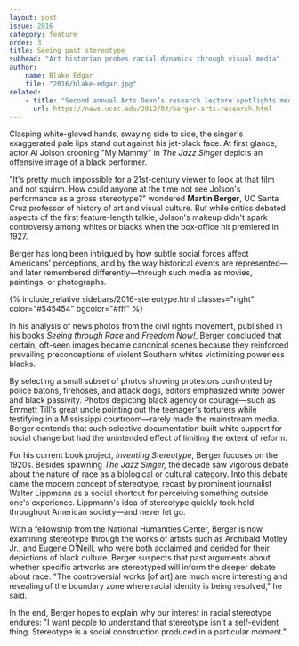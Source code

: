 ```yaml
---
layout: post
issue: 2016
category: feature
order: 3
title: Seeing past stereotype
subhead: "Art historian probes racial dynamics through visual media"
author:
    name: Blake Edgar
    file: "2016/blake-edgar.jpg"
related:
    - title: "Second annual Arts Dean’s research lecture spotlights media and race"
      url: https://news.ucsc.edu/2012/03/berger-arts-research.html    
---
```


Clasping white-gloved hands, swaying side to side, the singer's exaggerated pale lips stand out against his jet-black face. At first glance, actor Al Jolson crooning "My Mammy" in _The Jazz Singer_ depicts an offensive image of a black performer.

"It's pretty much impossible for a 21st-century viewer to look at that film and not squirm. How could anyone at the time not see Jolson's performance as a gross stereotype?" wondered **Martin Berger**, UC Santa Cruz professor of history of art and visual culture. But while critics debated aspects of the first feature-length talkie, Jolson's makeup didn't spark controversy among whites or blacks when the box-office hit premiered in 1927.

Berger has long been intrigued by how subtle social forces affect Americans' perceptions, and by the way historical events are represented—and later remembered differently—through such media as movies, paintings, or photographs.

{% include_relative sidebars/2016-stereotype.html classes="right" color="#545454" bgcolor="#fff" %}

In his analysis of news photos from the civil rights movement, published in his books _Seeing through Race_ and _Freedom Now!_, Berger concluded that certain, oft-seen images became canonical scenes because they reinforced prevailing preconceptions of violent Southern whites victimizing powerless blacks.

By selecting a small subset of photos showing protestors confronted by police batons, firehoses, and attack dogs, editors emphasized white power and black passivity. Photos depicting black agency or courage—such as Emmett Till's great uncle pointing out the teenager's torturers while testifying in a Mississippi courtroom—rarely made the mainstream media. Berger contends that such selective documentation built white support for social change but had the unintended effect of limiting the extent of reform.

For his current book project, _Inventing Stereotype_, Berger focuses on the 1920s. Besides spawning _The Jazz Singer,_ the decade saw vigorous debate about the nature of race as a biological or cultural category. Into this debate came the modern concept of stereotype, recast by prominent journalist Walter Lippmann as a social shortcut for perceiving something outside one's experience. Lippmann's idea of stereotype quickly took hold throughout American society—and never let go.

With a fellowship from the National Humanities Center, Berger is now examining stereotype through the works of artists such as Archibald Motley Jr., and Eugene O'Neill, who were both acclaimed and derided for their depictions of black culture. Berger suspects that past arguments about whether specific artworks are stereotyped will inform the deeper debate about race. "The controversial works [of art] are much more interesting and revealing of the boundary zone where racial identity is being resolved," he said.

In the end, Berger hopes to explain why our interest in racial stereotype endures: "I want people to understand that stereotype isn't a self-evident thing. Stereotype is a social construction produced in a particular moment."
